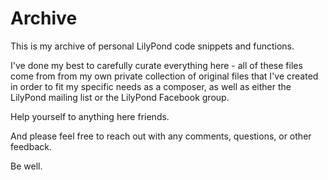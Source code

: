# Archive

This is my archive of personal LilyPond code snippets and functions. 

I've done my best to carefully curate everything here - all of these files come from from my own private collection of original files that I've created in order to fit my specific needs as a composer, as well as either the LilyPond mailing list or the LilyPond Facebook group.

Help yourself to anything here friends. 

And please feel free to reach out with any comments, questions, or other feedback.

Be well.

